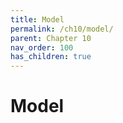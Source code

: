 ```yaml
---
title: Model
permalink: /ch10/model/
parent: Chapter 10
nav_order: 100
has_children: true
---
```

# Model
